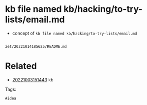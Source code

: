 # kb file named kb/hacking/to-try-lists/email.md

- concept of `kb file named kb/hacking/to-try-lists/email.md`

```
```

` zet/20221014185625/README.md `

# Related

- [20221003151443](/zet/20221003151443/README.md) kb

Tags:

    #idea
